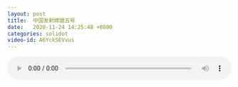 ```yaml
---
layout: post
title:  中国发射嫦娥五号
date:   2020-11-24 14:25:48 +0800
categories: solidot
video-id: A6YckSEVvus
---
```


<audio id="youtube" style="width: 100%;" video-id="A6YckSEVvus" controls></audio>

<script async type="text/javascript" src="/audio.js"></script>

